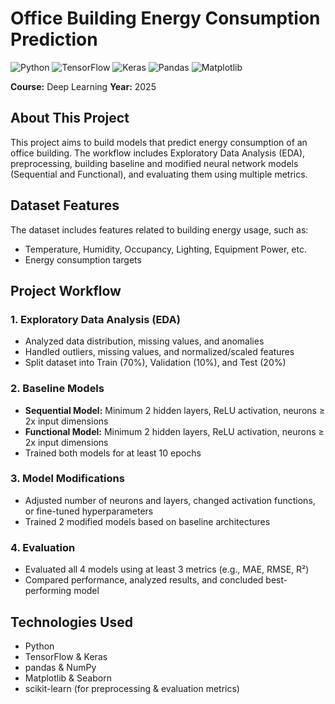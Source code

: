 # Office Building Energy Consumption Prediction

![Python](https://skillicons.dev/icons?i=python) ![TensorFlow](https://skillicons.dev/icons?i=tensorflow) ![Keras](https://skillicons.dev/icons?i=keras) ![Pandas](https://skillicons.dev/icons?i=pandas) ![Matplotlib](https://skillicons.dev/icons?i=matplotlib)

**Course:** Deep Learning 
**Year:** 2025  


## About This Project
This project aims to build models that predict energy consumption of an office building. The workflow includes Exploratory Data Analysis (EDA), preprocessing, building baseline and modified neural network models (Sequential and Functional), and evaluating them using multiple metrics.


## Dataset Features
The dataset includes features related to building energy usage, such as:
- Temperature, Humidity, Occupancy, Lighting, Equipment Power, etc.
- Energy consumption targets


## Project Workflow

### 1. Exploratory Data Analysis (EDA)
- Analyzed data distribution, missing values, and anomalies  
- Handled outliers, missing values, and normalized/scaled features  
- Split dataset into Train (70%), Validation (10%), and Test (20%)

### 2. Baseline Models
- **Sequential Model:** Minimum 2 hidden layers, ReLU activation, neurons ≥ 2x input dimensions  
- **Functional Model:** Minimum 2 hidden layers, ReLU activation, neurons ≥ 2x input dimensions  
- Trained both models for at least 10 epochs

### 3. Model Modifications
- Adjusted number of neurons and layers, changed activation functions, or fine-tuned hyperparameters  
- Trained 2 modified models based on baseline architectures

### 4. Evaluation
- Evaluated all 4 models using at least 3 metrics (e.g., MAE, RMSE, R²)  
- Compared performance, analyzed results, and concluded best-performing model


## Technologies Used
- Python  
- TensorFlow & Keras  
- pandas & NumPy  
- Matplotlib & Seaborn  
- scikit-learn (for preprocessing & evaluation metrics)

